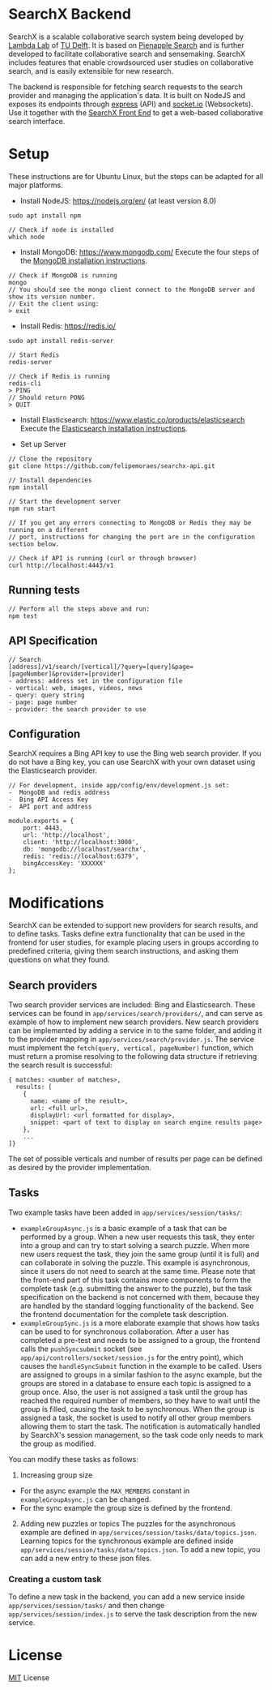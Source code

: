 # SearchX Backend

SearchX is a scalable collaborative search system being developed by [Lambda Lab](http://www.wis.ewi.tudelft.nl/projects/learning-analytics/) of [TU Delft](https://www.tudelft.nl/).
It is based on [Pienapple Search](http://onlinelibrary.wiley.com/doi/10.1002/pra2.2016.14505301122/full) and is further developed to facilitate collaborative search and sensemaking. SearchX includes features that enable crowdsourced user studies on collaborative search, and is easily extensible for new research.

The backend is responsible for fetching search requests to the search provider and managing the application's data. 
It is built on NodeJS and exposes its endpoints through [express](https://expressjs.com/) (API) and [socket.io](https://socket.io/) (Websockets). Use it together with the [SearchX Front End](https://github.com/felipemoraes/searchx-frontend) to get a web-based collaborative search interface.

# Setup
These instructions are for Ubuntu Linux, but the steps can be adapted for all major platforms.

- Install NodeJS: https://nodejs.org/en/ (at least version 8.0)
```
sudo apt install npm

// Check if node is installed
which node
```

- Install MongoDB: https://www.mongodb.com/
Execute the four steps of the [MongoDB installation instructions](https://docs.mongodb.com/manual/tutorial/install-mongodb-on-ubuntu/#install-mongodb-community-edition).
```
// Check if MongoDB is running
mongo
// You should see the mongo client connect to the MongoDB server and show its version number.
// Exit the client using:
> exit
```

- Install Redis: https://redis.io/
```
sudo apt install redis-server

// Start Redis
redis-server

// Check if Redis is running
redis-cli
> PING
// Should return PONG
> QUIT
```

- Install Elasticsearch: https://www.elastic.co/products/elasticsearch
Execute the [Elasticsearch installation instructions](https://www.elastic.co/guide/en/elasticsearch/reference/6.2/deb.html).

- Set up Server
```
// Clone the repository
git clone https://github.com/felipemoraes/searchx-api.git

// Install dependencies
npm install

// Start the development server
npm run start

// If you get any errors connecting to MongoDB or Redis they may be running on a different
// port, instructions for changing the port are in the configuration section below.

// Check if API is running (curl or through browser)
curl http://localhost:4443/v1
```

## Running tests
```
// Perform all the steps above and run:
npm test
```

## API Specification 
```
// Search
[address]/v1/search/[vertical]/?query=[query]&page=[pageNumber]&provider=[provider]
- address: address set in the configuration file
- vertical: web, images, videos, news
- query: query string
- page: page number
- provider: the search provider to use
```

## Configuration
SearchX requires a Bing API key to use the Bing web search provider. If you do not have a Bing key, you can use SearchX with your own dataset using the Elasticsearch provider.

```
// For development, inside app/config/env/development.js set:
-  MongoDB and redis address
-  Bing API Access Key
-  API port and address

module.exports = {
    port: 4443,
    url: 'http://localhost',
    client: 'http://localhost:3000',
    db: 'mongodb://localhost/searchx',
    redis: 'redis://localhost:6379',
    bingAccessKey: 'XXXXXX'
};
```

# Modifications
SearchX can be extended to support new providers for search results, and to define tasks. Tasks define extra functionality that can be used in the frontend for user studies, for example placing users in groups according to predefined criteria, giving them search instructions, and asking them questions on what they found.

## Search providers
Two search provider services are included: Bing and Elasticsearch. These services can be found in `app/services/search/providers/`, and can serve as example of how to implement new search providers. New search providers can be implemented by adding a service in to the same folder, and adding it to the provider mapping in `app/services/search/provider.js`. The service must implement the `fetch(query, vertical, pageNumber)` function, which must return a promise resolving to the following data structure if retrieving the search result is successful:

```
{ matches: <number of matches>,
  results: [
    {
      name: <name of the result>,
      url: <full url>,
      displayUrl: <url formatted for display>,
      snippet: <part of text to display on search engine results page>
    },
    ...
]}
```

The set of possible verticals and number of results per page can be defined as desired by the provider implementation.

## Tasks
Two example tasks have been added in `app/services/session/tasks/`:
- `exampleGroupAsync.js` is a basic example of a task that can be performed by a group. When a new user requests this task, they enter into a group and can try to start solving a search puzzle. When more new users request the task, they join the same group (until it is full) and can collaborate in solving the puzzle. This example is asynchronous, since it users do not need to search at the same time. Please note that the front-end part of this task contains more components to form the complete task (e.g. submitting the answer to the puzzle), but the task specification on the backend is not concerned with them, because they are handled by the standard logging functionality of the backend. See the frontend documentation for the complete task description.
- `exampleGroupSync.js` is a more elaborate example that shows how tasks can be used to for synchronous collaboration. After a user has completed a pre-test and needs to be assigned to a group, the frontend calls the `pushSyncsubmit` socket (see `app/api/controllers/socket/session.js` for the entry point), which causes the `handleSyncSubmit` function in the example to be called. Users are assigned to groups in a similar fashion to the async example, but the groups are stored in a database to ensure each topic is assigned to a group once. Also, the user is not assigned a task until the group has reached the required number of members, so they have to wait until the group is filled, causing the task to be synchronous. When the group is assigned a task, the socket is used to notify all other group members allowing them to start the task. The notification is automatically handled by SearchX's session management, so the task code only needs to mark the group as modified.

You can modify these tasks as follows:

1. Increasing group size 
- For the async example the `MAX_MEMBERS` constant in `exampleGroupAsync.js` can be changed.
- For the sync example the group size is defined by the frontend.

2. Adding new puzzles or topics
The puzzles for the asynchronous example are defined in `app/services/session/tasks/data/topics.json`. Learning topics for the synchronous example are defined inside `app/services/session/tasks/data/topics.json`. To add a new topic, you can add a new entry to these json files.

### Creating a custom task
To define a new task in the backend, you can add a new service inside `app/services/session/tasks/`  and then change `app/services/session/index.js` to serve the task description from the new service.

# License

[MIT](https://opensource.org/licenses/MIT) License
